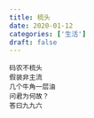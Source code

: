 ```yaml
---
title: 梳头
date: 2020-01-12
categories: ['生活']
draft: false
---
```


```
码农不梳头
假装非主流
几个牛角一层油
问君为何故？
答曰九九六
```
